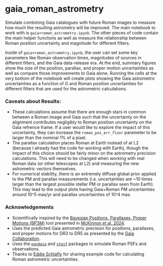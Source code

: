 # gaia_roman_astrometry
Simulate combining Gaia catalogues with future Roman images to measure how much the resulting astrometry will be improved. The main notebook to work with is `gaia+roman_astrometry.ipynb`. The other pieces of code contain the main helper functions as well as measure the relationship between Roman position uncertainty and magnitude for different filters. 

Inside of `gaia+roman_astrometry.ipynb`, the user can set some key parameters like Roman observation times, magnitudes of sources in different filters, and the Gaia data-release era. At the end, summary figures show the size of the position, parallax, and proper motion uncertainties as well as compare those improvements to Gaia alone. Running the cells at the very bottom of the notebook will create plots showing the Gaia astrometric uncertainties as a function of G and Roman position uncertainties for different filters that are used for the astrometric calculations. 

### Caveats about Results:
* These calculations assume that there are enough stars in common between a Roman image and Gaia such that the uncertainty on the alignment contributes negligibly to Roman position uncertainty on the Gaia refrence frame. If a user would like to explore the impact of this uncertainty, they can increase the `roman_pos_err_floor` parameter to be larger than the nominal 1% of a pixel. 
* The parallax calculation places Roman at Earth instead of at L2 (because I already had the code for working with Earth), though the impact of this choice should be fairly minor on the astrometry precision calculations. This will need to be changed when working with real Roman data (or other telescopes at L2) and measuring the new astrometric vectors themselves.
* For numerical stability, there is an extremely diffuse global prior applied to the PM and parallax measurements (i.e. uncertainties are ~10 times larger than the largest possible stellar PM or parallax seen from Earth). This may lead to the output plots having Gaia+Roman PM uncertainties around 10^5 mas/yr and parallax uncertainties of 10^4 mas.

### Acknowledgements
* Scientifically inspired by the [Bayesian Positions, Parallaxes, Proper Motions (BP3M)](https://github.com/KevinMcK95/BayesianPMs) tool presented in [McKinnon et al. 2024](https://ui.adsabs.harvard.edu/abs/2024ApJ...972..150M/abstract).
* Uses the predicted Gaia astrometric precision for positions, parallaxes, and proper motions for DR3 to DR5 as presented by the [Gaia Collaboration](https://www.cosmos.esa.int/web/gaia/science-performance).
* Uses the [`pandeia`](https://pypi.org/project/pandeia.engine/2025.5/#files) and [`stpsf`](https://stpsf.readthedocs.io/en/latest/index.html) packages to simulate Roman PSFs and observations.
* Thanks to [Eddie Schlafly](https://gist.github.com/schlafly) for sharing example code for calculating Roman astrometric uncertainties.
